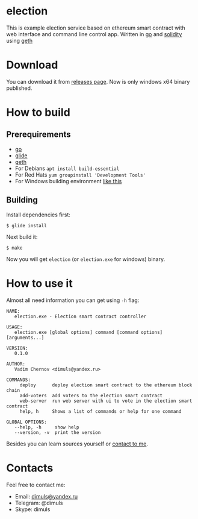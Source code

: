 # election
This is example election service based on ethereum smart contract with web interface and command line control app. Written in [go](https://golang.org/) and [solidity](https://github.com/ethereum/solidity) using [geth](https://github.com/ethereum/go-ethereum/)

# Download

You can download it from [releases page](https://github.com/someanon/election/releases). Now is only windows x64 binary published.

# How to build

## Prerequirements 

* [go](https://golang.org/dl/)
* [glide](https://glide.sh/)
* [geth](https://github.com/ethereum/go-ethereum/wiki/Building-Ethereum)
* For Debians `apt install build-essential`
* For Red Hats `yum groupinstall 'Development Tools'` 
* For Windows building environment [like this](https://github.com/orlp/dev-on-windows/wiki/Installing-GCC--&-MSYS2)

## Building

Install dependencies first:
```
$ glide install
```

Next build it:
```
$ make
```

Now you will get `election` (or `election.exe` for windows) binary.

# How to use it

Almost all need information you can get using `-h` flag:
 
```
NAME:
   election.exe - Election smart contract controller

USAGE:
   election.exe [global options] command [command options] [arguments...]

VERSION:
   0.1.0

AUTHOR:
   Vadim Chernov <dimuls@yandex.ru>

COMMANDS:
     deploy      deploy election smart contract to the ethereum block chain
     add-voters  add voters to the election smart contract
     web-server  run web server with ui to vote in the election smart contract
     help, h     Shows a list of commands or help for one command

GLOBAL OPTIONS:
   --help, -h     show help
   --version, -v  print the version
```
 
Besides you can learn sources yourself or [contact to me](#contacts).

# Contacts

Feel free to contact me:

* Email: dimuls@yandex.ru
* Telegram: @dimuls
* Skype: dimuls

